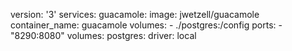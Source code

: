 version: '3'
services:
  guacamole:
    image: jwetzell/guacamole
    container_name: guacamole
    volumes:
      - ./postgres:/config
    ports:
      - "8290:8080"
volumes:
  postgres:
    driver: local
